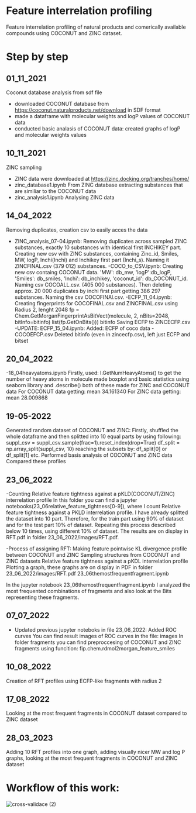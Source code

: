 # Feature interrelation profiling 
Feature interrelation profiling of natural products and comerically available compounds using COCONUT and ZINC dataset. 
# Step by step
## 01_11_2021
Coconut database analysis from sdf file 
- downloaded COCONUT database from https://coconut.naturalproducts.net/download in SDF format
- made a dataframe with molecular weights and logP values of COCONUT data
- conducted basic analasis of COCONUT data: created graphs of logP and molecular weights values

## 10_11_2021
ZINC sampling
- ZINC data were downloaded at https://zinc.docking.org/tranches/home/
- zinc_database1.ipynb From ZINC database extracting substances that are similiar to the COCONUT data
- zinc_analysis1.ipynb Analysing ZINC data

## 14_04_2022
Removing duplicates, creation csv to easily acces the data
- ZINC_analysis_07-04.ipynb:
Removing duplicates across sampled ZINC substances, exactly 10 substances with identical first INCHIKEY part.
Creating new csv with ZINC substances, containing Zinc_id, Smiles, MW, logP, Inchi(Inchi) and Inchikey first part (Inchi_s). Naming it ZINCFINAL.csv (379 012) substances.
-COCO_to_CSV.ipynb:
Creating new csv containg COCONUT data. 'MW': db_mw, 'logP':db_logP, 'Smiles': db_smiles, 'Inchi': db_inchikey, 'coconut_id': db_COCONUT_id. Naming csv COCOALL.csv. (405 000 substances). Then deleting approx. 20 000 duplicates by inchi first part getting 386 297 substances. Naming the csv COCOFINAl.csv.
-ECFP_11_04.ipynb:
Creating fingerprints for COCOFINAL.csv and ZINCFINAL.csv using
Radius 2, lenght 2048
fp = Chem.GetMorganFingerprintAsBitVect(molecule, 2, nBits=2048, bitInfo=bitinfo)
list(fp.GetOnBits())) bitinfo
Saving ECFP to ZINCECFP.csv
-UPDATE: ECFP_15_04.ipynb: Added: ECFP of coco data - COCOEFCP.csv Deleted bitinfo (even in zincecfp.csv), left just ECFP and bitset

## 20_04_2022
-18_04heavyatoms.ipynb
Firstly, used: l.GetNumHeavyAtoms() to get the number of heavy atoms in molecule
made boxplot and basic statistics using seaborn library and .describe()
both of these made for ZINC and COCONUT data
For COCONUT data getting: mean 34.161340
For ZINC data getting: mean 28.009868

## 19-05-2022
Generated random dataset of COCONUT and ZINC:
Firstly, shuffled the whole dataframe and then splitted into 10 equal parts
by using following:
suppl_csv = suppl_csv.sample(frac=1).reset_index(drop=True)
df_split = np.array_split(suppl_csv, 10)
reaching the subsets by: df_split[0] or df_split[1] etc.
Performed basis analysis of COCONUT and ZINC data
Compared these profiles

## 23_06_2022
-Counting Relative feature tightness against a pKLD(COCONUT/ZINC) interrelation profile
In this folder you can find a jupyter notebooks(23_06relative_feature_tightness[0-9]), where I count Relative feature tightness against a PKLD interrelation profile. I have already splitted the dataset into 10 part. Therefore, for the train part using 90% of dataset and for the test part 10% of dataset. Repeating this process described below 10 times, using different 10% of dataset. The results are on display in RFT.pdf in folder 23_06_2022/images/RFT.pdf.

-Process of assigning RFT:
Making feature pointwise KL divergence profile between COCONUT and ZINC
Sampling structures from COCONUT and ZINC datasets
Relative feature tightness against a pKDL interrelation profile
Plotting a graph, these graphs are on display in PDF in folder 23_06_2022/images/RFT.pdf
23_06themostfrequentfragment.ipynb

In the jupyter notebook 23_06themostfrequentfragment.ipynb I analyzed the most frequented combinations of fragments and also look at the Bits representing these fragments.

## 07_07_2022
- Updated previous jupyter noteboks in file 23_06_2022:
Added ROC curves
You can find result images of ROC curves in the file: images
In folder fragments you can find preproccesing of COCONUT and ZINC fragments using funcition: fip.chem.rdmol2morgan_feature_smiles

## 10_08_2022
Creation of RFT profiles using ECFP-like fragments with radius 2

## 17_08_2022
Looking at the most frequent fragments in COCONUT dataset compared to ZINC dataset

## 28_03_2023
Adding 10 RFT profiles into one graph, adding visually nicer MW and log P graphs, looking at the most frequent fragments in COCONUT and ZINC dataset

# Workflow of this work: 
![cross-validace (2)](https://user-images.githubusercontent.com/61705542/231712897-7471c915-236a-4f48-afe1-d7f68d0d15bb.svg)



